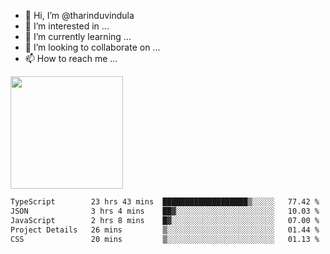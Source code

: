 - 👋 Hi, I’m @tharinduvindula
- 👀 I’m interested in ...
- 🌱 I’m currently learning ...
- 💞️ I’m looking to collaborate on ...
- 📫 How to reach me ...

<!---
tharinduvindula/tharinduvindula is a ✨ special ✨ repository because its `README.md` (this file) appears on your GitHub profile.
You can click the Preview link to take a look at your changes.
--->

<img height="180em" src="https://github-readme-stats.vercel.app/api?username=tharinduvindula&show_icons=true&hide_border=false&&count_private=true&include_all_commits=true" />


<!--START_SECTION:waka-->

```txt
TypeScript        23 hrs 43 mins  ███████████████████▒░░░░░   77.42 %
JSON              3 hrs 4 mins    ██▓░░░░░░░░░░░░░░░░░░░░░░   10.03 %
JavaScript        2 hrs 8 mins    █▓░░░░░░░░░░░░░░░░░░░░░░░   07.00 %
Project Details   26 mins         ▒░░░░░░░░░░░░░░░░░░░░░░░░   01.44 %
CSS               20 mins         ▒░░░░░░░░░░░░░░░░░░░░░░░░   01.13 %
```

<!--END_SECTION:waka-->
